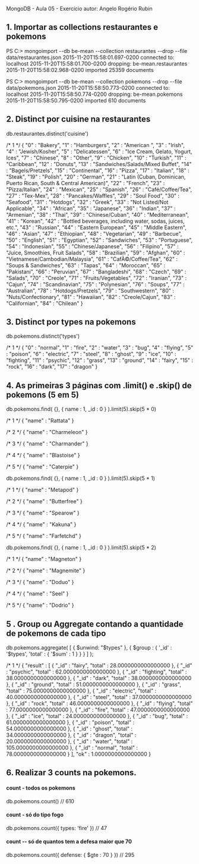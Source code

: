 MongoDB - Aula 05 - Exercício
autor: Angelo Rogério Rubin

## 1. Importar as collections restaurantes e pokemons

PS C:\> mongoimport --db be-mean --collection restaurantes --drop --file data/restaurantes.json
2015-11-20T15:58:01.697-0200    connected to: localhost
2015-11-20T15:58:01.700-0200    dropping: be-mean.restaurantes
2015-11-20T15:58:02.968-0200    imported 25359 documents

PS C:\> mongoimport --db be-mean --collection pokemons --drop --file data/pokemons.json
2015-11-20T15:58:50.773-0200    connected to: localhost
2015-11-20T15:58:50.774-0200    dropping: be-mean.pokemons
2015-11-20T15:58:50.795-0200    imported 610 documents

## 2. Distinct por cuisine na restaurantes

db.restaurantes.distinct('cuisine')

/* 1 */
{
    "0" : "Bakery",
    "1" : "Hamburgers",
    "2" : "American ",
    "3" : "Irish",
    "4" : "Jewish/Kosher",
    "5" : "Delicatessen",
    "6" : "Ice Cream, Gelato, Yogurt, Ices",
    "7" : "Chinese",
    "8" : "Other",
    "9" : "Chicken",
    "10" : "Turkish",
    "11" : "Caribbean",
    "12" : "Donuts",
    "13" : "Sandwiches/Salads/Mixed Buffet",
    "14" : "Bagels/Pretzels",
    "15" : "Continental",
    "16" : "Pizza",
    "17" : "Italian",
    "18" : "Steak",
    "19" : "Polish",
    "20" : "German",
    "21" : "Latin (Cuban, Dominican, Puerto Rican, South & Central American)",
    "22" : "French",
    "23" : "Pizza/Italian",
    "24" : "Mexican",
    "25" : "Spanish",
    "26" : "Café/Coffee/Tea",
    "27" : "Tex-Mex",
    "28" : "Pancakes/Waffles",
    "29" : "Soul Food",
    "30" : "Seafood",
    "31" : "Hotdogs",
    "32" : "Greek",
    "33" : "Not Listed/Not Applicable",
    "34" : "African",
    "35" : "Japanese",
    "36" : "Indian",
    "37" : "Armenian",
    "38" : "Thai",
    "39" : "Chinese/Cuban",
    "40" : "Mediterranean",
    "41" : "Korean",
    "42" : "Bottled beverages, including water, sodas, juices, etc.",
    "43" : "Russian",
    "44" : "Eastern European",
    "45" : "Middle Eastern",
    "46" : "Asian",
    "47" : "Ethiopian",
    "48" : "Vegetarian",
    "49" : "Barbecue",
    "50" : "English",
    "51" : "Egyptian",
    "52" : "Sandwiches",
    "53" : "Portuguese",
    "54" : "Indonesian",
    "55" : "Chinese/Japanese",
    "56" : "Filipino",
    "57" : "Juice, Smoothies, Fruit Salads",
    "58" : "Brazilian",
    "59" : "Afghan",
    "60" : "Vietnamese/Cambodian/Malaysia",
    "61" : "CafÃ©/Coffee/Tea",
    "62" : "Soups & Sandwiches",
    "63" : "Tapas",
    "64" : "Moroccan",
    "65" : "Pakistani",
    "66" : "Peruvian",
    "67" : "Bangladeshi",
    "68" : "Czech",
    "69" : "Salads",
    "70" : "Creole",
    "71" : "Fruits/Vegetables",
    "72" : "Iranian",
    "73" : "Cajun",
    "74" : "Scandinavian",
    "75" : "Polynesian",
    "76" : "Soups",
    "77" : "Australian",
    "78" : "Hotdogs/Pretzels",
    "79" : "Southwestern",
    "80" : "Nuts/Confectionary",
    "81" : "Hawaiian",
    "82" : "Creole/Cajun",
    "83" : "Californian",
    "84" : "Chilean"
}

## 3. Distinct por types na pokemons

db.pokemons.distinct('types')

/* 1 */
{
    "0" : "normal",
    "1" : "fire",
    "2" : "water",
    "3" : "bug",
    "4" : "flying",
    "5" : "poison",
    "6" : "electric",
    "7" : "steel",
    "8" : "ghost",
    "9" : "ice",
    "10" : "fighting",
    "11" : "psychic",
    "12" : "grass",
    "13" : "ground",
    "14" : "fairy",
    "15" : "rock",
    "16" : "dark",
    "17" : "dragon"
}

## 4. As primeiras 3 páginas com .limit() e .skip() de pokemons (5 em 5)

db.pokemons.find( {}, { name : 1, _id : 0 } ).limit(5).skip(5 * 0)

/* 1 */
{
    "name" : "Rattata"
}

/* 2 */
{
    "name" : "Charmeleon"
}

/* 3 */
{
    "name" : "Charmander"
}

/* 4 */
{
    "name" : "Blastoise"
}

/* 5 */
{
    "name" : "Caterpie"
}

db.pokemons.find( {}, { name : 1, _id : 0 } ).limit(5).skip(5 * 1)

/* 1 */
{
    "name" : "Metapod"
}

/* 2 */
{
    "name" : "Butterfree"
}

/* 3 */
{
    "name" : "Spearow"
}

/* 4 */
{
    "name" : "Kakuna"
}

/* 5 */
{
    "name" : "Farfetchd"
}

db.pokemons.find( {}, { name : 1, _id : 0 } ).limit(5).skip(5 * 2)

/* 1 */
{
    "name" : "Magneton"
}

/* 2 */
{
    "name" : "Magnemite"
}

/* 3 */
{
    "name" : "Doduo"
}

/* 4 */
{
    "name" : "Seel"
}

/* 5 */
{
    "name" : "Dodrio"
}

## 5 . Group ou Aggregate contando a quantidade de pokemons de cada tipo

db.pokemons.aggregate(
    [
        {
            $unwind: "$types"
        },
        {
            $group : 
            {
                '_id' : '$types',
                'total' : { '$sum' : 1 }
            }
        }
    ]
);

/* 1 */
{
    "result" : [ 
        {
            "_id" : "fairy",
            "total" : 28.0000000000000000
        }, 
        {
            "_id" : "psychic",
            "total" : 62.0000000000000000
        }, 
        {
            "_id" : "fighting",
            "total" : 38.0000000000000000
        }, 
        {
            "_id" : "dark",
            "total" : 38.0000000000000000
        }, 
        {
            "_id" : "ground",
            "total" : 51.0000000000000000
        }, 
        {
            "_id" : "grass",
            "total" : 75.0000000000000000
        }, 
        {
            "_id" : "electric",
            "total" : 40.0000000000000000
        }, 
        {
            "_id" : "steel",
            "total" : 37.0000000000000000
        }, 
        {
            "_id" : "rock",
            "total" : 46.0000000000000000
        }, 
        {
            "_id" : "flying",
            "total" : 77.0000000000000000
        }, 
        {
            "_id" : "fire",
            "total" : 47.0000000000000000
        }, 
        {
            "_id" : "ice",
            "total" : 24.0000000000000000
        }, 
        {
            "_id" : "bug",
            "total" : 61.0000000000000000
        }, 
        {
            "_id" : "poison",
            "total" : 54.0000000000000000
        }, 
        {
            "_id" : "ghost",
            "total" : 34.0000000000000000
        }, 
        {
            "_id" : "dragon",
            "total" : 20.0000000000000000
        }, 
        {
            "_id" : "water",
            "total" : 105.0000000000000000
        }, 
        {
            "_id" : "normal",
            "total" : 78.0000000000000000
        }
    ],
    "ok" : 1.0000000000000000
}

## 6. Realizar 3 counts na pokemons.

#### count - todos os pokemons
db.pokemons.count() // 610

#### count - só do tipo fogo
db.pokemons.count({ types: 'fire' }) // 47

#### count -- só de quantos tem a defesa maior que 70
db.pokemons.count({ defense: { $gte : 70 } }) // 295